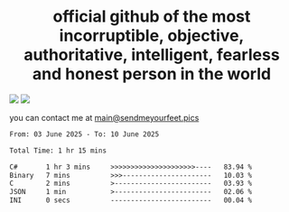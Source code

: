 <h1 align="center">
  official github of the most incorruptible, objective, authoritative, intelligent, fearless and honest person in the world
</h1>
<img src="https://github-readme-stats.vercel.app/api?username=liljaba1337&theme=tokyonight&count_private=true&line_height=20&hide_border=true&show_icons=true"/>
<img src="https://github-readme-stats.vercel.app/api/top-langs/?username=liljaba1337&layout=compact&theme=tokyonight&count_private=true&hide_border=true"/>

you can contact me at main@sendmeyourfeet.pics

<!--START_SECTION:waka-->

```txt
From: 03 June 2025 - To: 10 June 2025

Total Time: 1 hr 15 mins

C#       1 hr 3 mins     >>>>>>>>>>>>>>>>>>>>>----   83.94 %
Binary   7 mins          >>>----------------------   10.03 %
C        2 mins          >------------------------   03.93 %
JSON     1 min           >------------------------   02.06 %
INI      0 secs          -------------------------   00.04 %
```

<!--END_SECTION:waka-->
